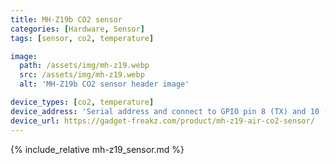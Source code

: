 ```yaml
---
title: MH-Z19b CO2 sensor
categories: [Hardware, Sensor]
tags: [sensor, co2, temperature]

image:
  path: /assets/img/mh-z19.webp
  src: /assets/img/mh-z19.webp
  alt: 'MH-Z19b CO2 sensor header image'

device_types: [co2, temperature]
device_address: 'Serial address and connect to GPIO pin 8 (TX) and 10 (RX). Ex: `/dev/ttyS0`'
device_url: https://gadget-freakz.com/product/mh-z19-air-co2-sensor/
---
```


{% include_relative mh-z19_sensor.md %}
